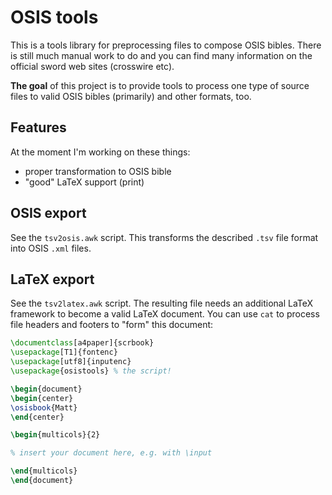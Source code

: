 OSIS tools
==========

This is a tools library for preprocessing files to compose OSIS bibles. There
is still much manual work to do and you can find many information on the
official sword web sites (crosswire etc).

**The goal** of this project is to provide tools to process one type of
source files to valid OSIS bibles (primarily) and other formats, too.

Features
--------

At the moment I'm working on these things:

- proper transformation to OSIS bible
- "good" LaTeX support (print)

OSIS export
-----------

See the `tsv2osis.awk` script. This transforms the described `.tsv` file
format into OSIS `.xml` files.

LaTeX export
------------

See the `tsv2latex.awk` script. The resulting file needs an additional LaTeX
framework to become a valid LaTeX document. You can use `cat` to process file
headers and footers to "form" this document:

```latex
\documentclass[a4paper]{scrbook}
\usepackage[T1]{fontenc}
\usepackage[utf8]{inputenc}
\usepackage{osistools} % the script!

\begin{document}
\begin{center}
\osisbook{Matt}
\end{center}

\begin{multicols}{2}

% insert your document here, e.g. with \input

\end{multicols}
\end{document}
```
